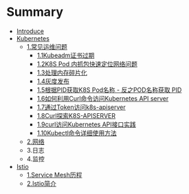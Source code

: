 # Summary

* [Introduce](README.md)
* [Kubernetes](Kubernetes.md)
  * [1.常见运维问题](Kubernetes/1chang-jian-wen-ti-zong-jie.md)
    * [1.1Kubeadm证书过期](Kubernetes/1chang-jian-wen-ti-zong-jie/11kubeadmzheng-shu-guo-qi.md)
    * [1.2K8S Pod 内抓包快速定位网络问题](Kubernetes/1chang-jian-wen-ti-zong-jie/12k8s-pod-nei-zhua-bao-kuai-su-ding-wei-wang-luo-wen-ti.md)
    * [1.3处理内存碎片化](Kubernetes/1chang-jian-wen-ti-zong-jie/13chu-li-nei-cun-sui-pian-hua.md)
    * [1.4灰度发布](Kubernetes/1chang-jian-wen-ti-zong-jie/14hui-du-fa-bu.md)
    * [1.5根据PID获取K8S Pod名称 - 反之POD名称获取 PID](Kubernetes/1chang-jian-wen-ti-zong-jie/15gen-ju-pid-huo-qu-k8s-pod-ming-cheng-fan-zhi-pod-ming-cheng-huo-qu-pid.md)
    * [1.6如何利用Curl命令访问Kubernetes API server](Kubernetes/1chang-jian-wen-ti-zong-jie/16ru-he-li-yong-curl-ming-ling-fang-wen-kubernetes-api-server.md)
    * [1.7通过Token访问k8s-apiserver](Kubernetes/1chang-jian-wen-ti-zong-jie/17tong-guo-token-fang-wen-k8s-apiserver.md)
    * [1.8Curl探索K8S-APISERVER](Kubernetes/1chang-jian-wen-ti-zong-jie/18curltan-suo-k8s-apiserver.md)
    * [1.9curl访问Kubernetes  API接口实践](Kubernetes/1chang-jian-wen-ti-zong-jie/19curlfang-wenkubernetes-api-jie-kou-shi-jian.md)
    * [1.10Kubectl命令详细使用方法](Kubernetes/1chang-jian-wen-ti-zong-jie/110kubectlming-ling-xiang-xi-shi-yong-fang-fa.md)
  * [2.网络](Kubernetes/2wang-luo.md)
  * 3.日志
  * 4.监控
* [Istio](istio.md)
  * [1.Service Mesh历程](istio/1service-meshli-cheng.md)
  * [2.Istio简介](istio/2istiojian-jie.md)

